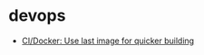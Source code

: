 # devops 

* [CI/Docker: Use last image for quicker building](ci-docker-use-last-image-for-quicker-building.md)
